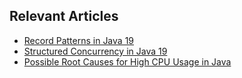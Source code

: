 ## Relevant Articles
- [Record Patterns in Java 19](https://www.baeldung.com/java-19-record-patterns)
- [Structured Concurrency in Java 19](https://www.baeldung.com/java-structured-concurrency)
- [Possible Root Causes for High CPU Usage in Java](https://www.baeldung.com/java-high-cpu-usage-causes)
